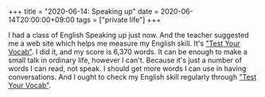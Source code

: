 +++
title =  "2020-06-14: Speaking up"
date = 2020-06-14T20:00:00+09:00
tags = ["private life"]
+++

I had a class of English Speaking up just now.
And the teacher suggested me a web site which helps me measure my English skill.
It's ["Test Your Vocab"][].
I did it, and my score is 6,370 words.
It can be enough to make a small talk in ordinary life, however I can't.
Because it's just a number of words I can read, not speak.
I should get more words I can use in having conversations.
And I ought to check my English skill regularly through ["Test Your Vocab"][].

["Test Your Vocab"]: http://testyourvocab.com/
